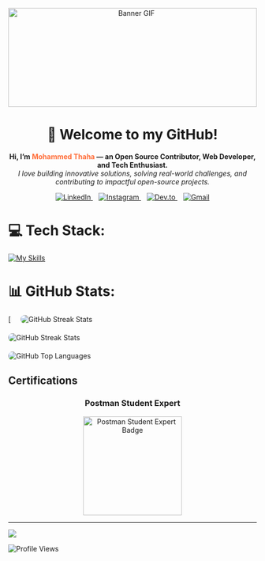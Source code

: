 <p align="center">
  <img src="https://i.pinimg.com/originals/da/2c/0f/da2c0f90f786fcf88021517fbe7fea74.gif" width="100%" height="200px" alt="Banner GIF"/>
</p>

<h1 align="center">🚀 Welcome to my GitHub!</h1>

<p align="center">
  <b>Hi, I’m <span style="color:#FF6C37;">Mohammed Thaha</span> — an Open Source Contributor, Web Developer, and Tech Enthusiast.</b>  
  <br/>
  <i>I love building innovative solutions, solving real-world challenges, and contributing to impactful open-source projects.</i>
</p>

<p align="center">
  <a href="https://www.linkedin.com/in/mohammed-thaha-webdev/" target="_blank">
    <img src="https://skillicons.dev/icons?i=linkedin" alt="LinkedIn" />
  </a>
  &nbsp;&nbsp;
  <a href="https://instagram.com/itz__me__thaha" target="_blank">
    <img src="https://skillicons.dev/icons?i=instagram" alt="Instagram" />
  </a>
  &nbsp;&nbsp;
  <a href="https://dev.to/mohammed_thaha" target="_blank">
    <img src="https://skillicons.dev/icons?i=devto" alt="Dev.to" />
  </a>
  &nbsp;&nbsp;
  <a href="mailto:mohammedthahacse@gmail.com" target="_blank">
    <img src="https://skillicons.dev/icons?i=gmail" alt="Gmail" />
  </a>
</p>


# 💻 Tech Stack:
[![My Skills](https://skillicons.dev/icons?i=cpp,java,python,html,css,js,mongodb,react,express,nodejs,github,postman,docker,git,linux,vscode,npm,notion,vercel,vite&perline=5)](https://skillicons.dev)


# 📊 GitHub Stats:
<div style="display: flex; justify-content: center; gap: 20px; flex-wrap: wrap; margin: 20px 0;">
[<img 
  src="https://nirzak-streak-stats.vercel.app/?user=mohammed-thaha&theme=react&hide_border=false" 
  alt="GitHub Streak Stats" 
  style="max-width: 100%; height: auto; flex: 1 1 400px; border-radius: 8px;"
/>
<img 
  src="https://github-readme-stats.vercel.app/api?username=mohammed-thaha&theme=react&show_icons=true&hide_border=false&count_private=false" 
  alt="GitHub Streak Stats" 
  style="max-width: 100%; height: auto; flex: 1 1 400px; border-radius: 8px;"
/>
<img 
  src="https://github-readme-stats.vercel.app/api/top-langs/?username=mohammed-thaha&theme=react&show_icons=true&hide_border=false&layout=compact" 
  alt="GitHub Top Languages" 
  style="max-width: 100%; height: auto; flex: 1 1 300px; border-radius: 8px;"
/>
</div>


## Certifications

<div align="center">
  <h3>Postman Student Expert</h3>
  <a href="https://badgecheck.io?url=https%3A%2F%2Fapi.badgr.io%2Fpublic%2Fassertions%2Fzd9GRQpDTMK-411J7-tCxA%3Fidentity__email%3Dmohammedthahacse%2540gmail.com" target="_blank" rel="noopener noreferrer">
    <img src="https://api.badgr.io/public/assertions/zd9GRQpDTMK-411J7-tCxA/image" alt="Postman Student Expert Badge" width="200" height="200">
  </a>
</div>


---
[![](https://visitcount.itsvg.in/api?id=mohammed-thaha&icon=3&color=0)](https://visitcount.itsvg.in)

![Profile Views](https://komarev.com/ghpvc/?username=Mohammed-Thaha&color=blue&style=for-the-badge)
<!-- Proudly created with GPRM ( https://gprm.itsvg.in ) -->
